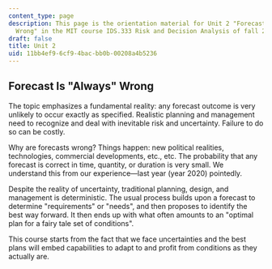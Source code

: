 ```yaml
---
content_type: page
description: This page is the orientation material for Unit 2 "Forecast Is 'Always'
  Wrong" in the MIT course IDS.333 Risk and Decision Analysis of fall 2021.
draft: false
title: Unit 2
uid: 11bb4ef9-6cf9-4bac-bb0b-00208a4b5236
---
```

## Forecast Is "Always" Wrong

The topic emphasizes a fundamental reality: any forecast outcome is very unlikely to occur exactly as specified. Realistic planning and management need to recognize and deal with inevitable risk and uncertainty. Failure to do so can be costly.

Why are forecasts wrong? Things happen: new political realities, technologies, commercial developments, etc., etc. The probability that any forecast is correct in time, quantity, or duration is very small. We understand this from our experience—last year (year 2020) pointedly.

Despite the reality of uncertainty, traditional planning, design, and management is deterministic. The usual process builds upon a forecast to determine "requirements" or "needs", and then proposes to identify the best way forward. It then ends up with what often amounts to an "optimal plan for a fairy tale set of conditions".

This course starts from the fact that we face uncertainties and the best plans will embed capabilities to adapt to and profit from conditions as they actually are.
